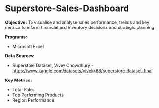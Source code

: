 # Superstore-Sales-Dashboard

<b>Objective:</b> To visualise and analyse sales performance, trends and key metrics to inform financial and inventory decisions and strategic planning

<b>Programs:</b>
- Microsoft Excel 


<b>Data Sources:</b>
- Superstore Dataset, Vivey Chowdhury - https://www.kaggle.com/datasets/vivek468/superstore-dataset-final

<b>Key Metrics:</b> 
- Total Sales
- Top Performing Products
- Region Performance
